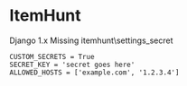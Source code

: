 # ItemHunt

Django 1.x
Missing itemhunt\settings_secret

```
CUSTOM_SECRETS = True
SECRET_KEY = 'secret goes here'
ALLOWED_HOSTS = ['example.com', '1.2.3.4']
```